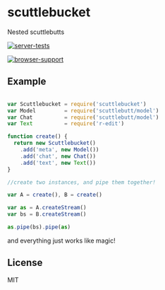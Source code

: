 # scuttlebucket

Nested scuttlebutts

[![server-tests](https:travis-ci.org/dominictarr/scuttlebucket)
](https://secure.travis-ci.org/dominictarr/scuttlebucket.png?branch=master)

[![browser-support](https:ci.testling.com/dominictarr/scuttlebucket.png)
](https:ci.testling.com/dominictarr/scuttlebucket)

## Example

``` js

var Scuttlebucket = require('scuttlebucket')
var Model         = require('scuttlebutt/model')
var Chat          = require('scuttlebutt/model')
var Text          = require('r-edit')

function create() {
  return new Scuttlebucket()
    .add('meta', new Model())
    .add('chat', new Chat())
    .add('text', new Text())
}

//create two instances, and pipe them together!

var A = create(), B = create()

var as = A.createStream()
var bs = B.createStream()

as.pipe(bs).pipe(as)
```
and everything just works like magic!

## License

MIT
